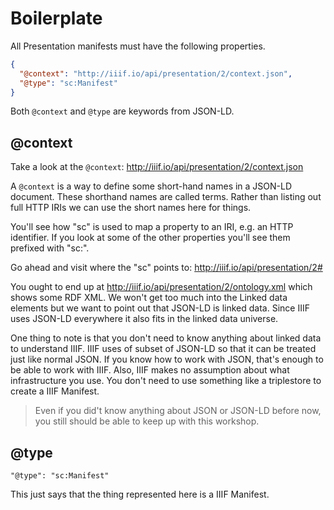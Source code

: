 # Boilerplate

All Presentation manifests must have the following properties.

```json
{
  "@context": "http://iiif.io/api/presentation/2/context.json",
  "@type": "sc:Manifest"
}
```

Both `@context` and `@type` are keywords from JSON-LD.

## @context

Take a look at the `@context`: http://iiif.io/api/presentation/2/context.json

A `@context` is a way to define some short-hand names in a JSON-LD document. These shorthand names are called terms. Rather than listing out full HTTP IRIs we can use the short names here for things.

You'll see how "sc" is used to map a property to an IRI, e.g. an HTTP identifier. If you look at some of the other properties you'll see them prefixed with "sc:".

Go ahead and visit where the "sc" points to: http://iiif.io/api/presentation/2#

You ought to end up at http://iiif.io/api/presentation/2/ontology.xml which shows some RDF XML. We won't get too much into the Linked data elements but we want to point out that JSON-LD is linked data. Since IIIF uses JSON-LD everywhere it also fits in the linked data universe.

One thing to note is that you don't need to know anything about linked data to understand IIIF. IIIF uses of subset of JSON-LD so that it can be treated just like normal JSON. If you know how to work with JSON, that's enough to be able to work with IIIF. Also, IIIF makes no assumption about what infrastructure you use. You don't need to use something like a triplestore to create a IIIF Manifest.

> Even if you did't know anything about JSON or JSON-LD before now, you still should be able to keep up with this workshop.

## @type

`"@type": "sc:Manifest"`

This just says that the thing represented here is a IIIF Manifest.
